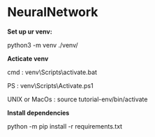 # NeuralNetwork

<b>Set up ur venv:</b>
  <p> python3 -m venv ./venv/</p>
<b> Acticate venv</b>
<p> cmd : venv\Scripts\activate.bat</p>
<p> PS : venv\Scripts\Activate.ps1</p>
<p> UNIX or MacOs : source tutorial-env/bin/activate</p>

<b>Install dependencies</b>
<p>python -m pip install -r requirements.txt</p>
